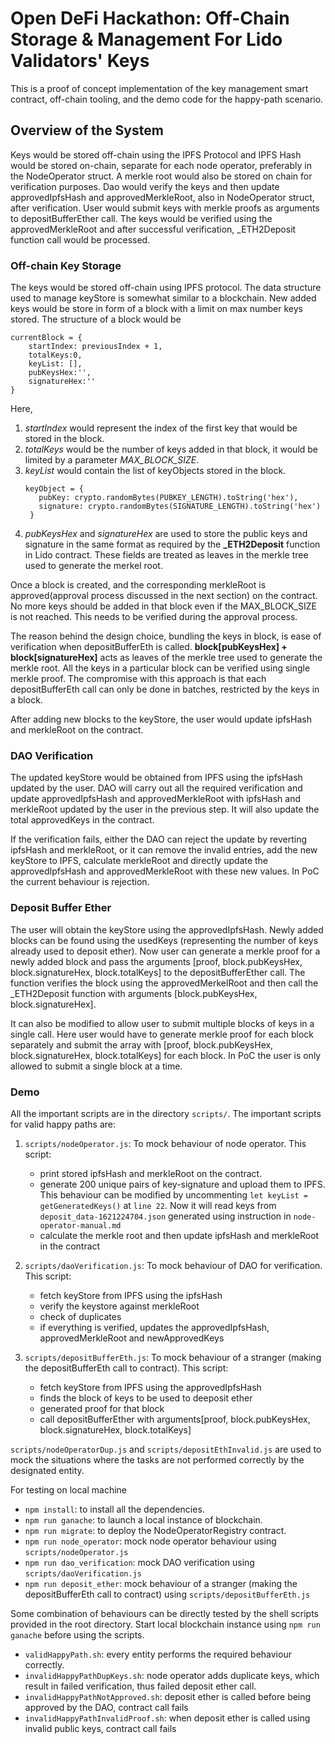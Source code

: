 # Open DeFi Hackathon: Off-Chain Storage &amp; Management For Lido Validators' Keys
[comment]: <> (Gitcoin Open DeFi Hackathon: Off-Chain Storage &amp; Management For Lido Validators' Keys)

This is a proof of concept implementation of the key management smart contract, off-chain tooling, and the demo code for
the happy-path scenario. 

## Overview of the System

Keys would be stored off-chain using the IPFS Protocol and IPFS Hash would be stored on-chain, separate for each node
operator, preferably in the NodeOperator struct. A merkle root would also be stored on chain for verification purposes. 
Dao would verify the keys and then update approvedIpfsHash and approvedMerkleRoot, also in NodeOperator struct, after 
verification. User would submit keys with merkle proofs as arguments to depositBufferEther call. The keys would be
verified using the approvedMerkleRoot and after successful verification, _ETH2Deposit function call would be processed.

### Off-chain Key Storage

The keys would be stored off-chain using IPFS protocol. The data structure used to manage keyStore is somewhat similar 
to a blockchain. New added keys would be store in form of a block with a limit on max number keys stored. The structure 
of a block would be

```
currentBlock = {
    startIndex: previousIndex + 1,
    totalKeys:0,
    keyList: [],
    pubKeysHex:'',
    signatureHex:''
}
```
Here, 
1. *startIndex* would represent the index of the first key that would be stored in the block.
2. *totalKeys* would be the number of keys added in that block, it would be limited by a parameter *MAX_BLOCK_SIZE*. 
3. *keyList* would contain the list of keyObjects stored in the block. 
   ```
   keyObject = {
      pubKey: crypto.randomBytes(PUBKEY_LENGTH).toString('hex'),
      signature: crypto.randomBytes(SIGNATURE_LENGTH).toString('hex')
    }
   ```
4. *pubKeysHex* and *signatureHex* are used to store the public keys and signature in the same format as required by the
   __\_ETH2Deposit__ function in Lido contract. These fields are treated as leaves in the merkle tree used to generate 
   the merkel root.
   
Once a block is created, and the corresponding merkleRoot is approved(approval process discussed in the next section) on
the contract. No more keys should be added in that block even if the MAX_BLOCK_SIZE is not reached. This needs to be
verified during the approval process.

The reason behind the design choice, bundling the keys in block, is ease of verification when depositBufferEth is
called. __block[pubKeysHex] + block[signatureHex]__ acts as leaves of the merkle tree used to generate the merkle
root. All the keys in a particular block can be verified using single merkle proof. The compromise with this approach is
that each depositBufferEth call can only be done in batches, restricted by the keys in a block.

After adding new blocks to the keyStore, the user would update ipfsHash and merkleRoot on the contract.


### DAO Verification

The updated keyStore would be obtained from IPFS using the ipfsHash updated by the user. DAO will carry
out all the required verification and update approvedIpfsHash and approvedMerkleRoot with ipfsHash and merkleRoot
updated by the user in the previous step. It will also update the total approvedKeys in the contract.

If the verification fails, either the DAO can reject the update by reverting ipfsHash and merkleRoot, or it can
remove the invalid entries, add the new keyStore to IPFS, calculate merkleRoot and directly update the approvedIpfsHash 
and approvedMerkleRoot with these new values. In PoC the current behaviour is rejection. 

### Deposit Buffer Ether 

The user will obtain the keyStore using the approvedIpfsHash. Newly added blocks can be found using the usedKeys 
(representing the number of keys already used to deposit ether). Now user can generate a merkle proof for a newly added 
block and pass the arguments [proof, block.pubKeysHex, block.signatureHex, block.totalKeys] to the depositBufferEther 
call. The function verifies the block using the approvedMerkelRoot and then call the _ETH2Deposit
function with arguments [block.pubKeysHex, block.signatureHex].

It can also be modified to allow user to submit multiple blocks of keys in a single call. Here user would have to generate 
merkle proof for each block separately and submit the array with [proof, block.pubKeysHex, block.signatureHex, 
block.totalKeys] for each block. In PoC the user is only allowed to submit a single block at a time.


### Demo

All the important scripts are in the directory ```scripts/```. The important scripts for valid happy paths are:

1. ```scripts/nodeOperator.js```: To mock behaviour of node operator. This script:
   - print stored ipfsHash and merkleRoot on the contract.
   - generate 200 unique pairs of key-signature and upload them to IPFS. This behaviour can be modified by uncommenting 
     ```let keyList = getGeneratedKeys()``` at ```line 22```. Now it will read keys from ```deposit_data-1621224704.json```
     generated using instruction in ```node-operator-manual.md```
   - calculate the merkle root and then update ipfsHash and merkleRoot in the contract
   
2. ```scripts/daoVerification.js```: To mock behaviour of DAO for verification. This script:
   - fetch keyStore from IPFS using the ipfsHash
   - verify the keystore against merkleRoot
   - check of duplicates
   - if everything is verified, updates the approvedIpfsHash, approvedMerkleRoot and newApprovedKeys

3. ```scripts/depositBufferEth.js```: To mock behaviour of a stranger (making the depositBufferEth call to contract). This script:
   - fetch keyStore from IPFS using the approvedIpfsHash
   - finds the block of keys to be used to deeposit ether
   - generated proof for that block
   - call depositBufferEther with arguments[proof, block.pubKeysHex, block.signatureHex, block.totalKeys]
   
```scripts/nodeOperatorDup.js``` and ```scripts/depositEthInvalid.js``` are used to mock the situations where the tasks
are not performed correctly by the designated entity.

For testing on local machine
 - ```npm install```: to install all the dependencies.
 - ```npm run ganache```: to launch a local instance of blockchain.
 - ```npm run migrate```: to deploy the NodeOperatorRegistry contract.
 - ```npm run node_operator```: mock node operator behaviour using ```scripts/nodeOperator.js```
 - ```npm run dao_verification```: mock DAO verification using ```scripts/daoVerification.js```
 - ```npm run deposit_ether```: mock behaviour of a stranger (making the depositBufferEth call to contract) using ```scripts/depositBufferEth.js```


Some combination of behaviours can be directly tested by the shell scripts provided in the root directory. Start local
blockchain instance using ```npm run ganache``` before using the scripts.

- ```validHappyPath.sh```: every entity performs the required behaviour correctly.
- ```invalidHappyPathDupKeys.sh```: node operator adds duplicate keys, which result in failed verification, thus failed
deposit ether call.
- ```invalidHappyPathNotApproved.sh```: deposit ether is called before being approved by the DAO, contract call fails
- ```invalidHappyPathInvalidProof.sh```: when deposit ether is called using invalid public keys, contract call fails